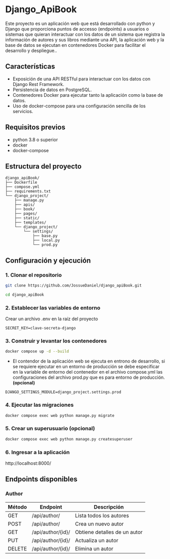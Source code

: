 # Django_ApiBook
Este proyecto es un aplicación web que está desarrollado con python y Django que proporciona puntos de accesso (endpoints) a usuarios o sistemas que quieran interactuar con los datos de un sistema que registra la información de autores y sus libros mediante una API, la aplicación web y la base de datos se ejecutan en contenedores Docker para facilitar el desarrollo y despliegue..

## Características
- Exposición de una API RESTful para interactuar con los datos con Django Rest Framework.
- Persistencia de datos en PostgreSQL.
- Contenedores Docker para ejecutar tanto la aplicación como la base de datos.
- Uso de docker-compose para una configuración sencilla de los servicios.

## Requisitos previos
- python 3.8 o superior
- docker
- docker-compose

## Estructura del proyecto
```plaintext
django_apiBook/
├── Dockerfile
├── compose.yml
├── requirements.txt
└── django_project/
    ├── manage.py
    ├── apis/
    ├── book/
    ├── pages/
    ├── static/
    ├── templates/
    └── django_project/
        └── settings/
            ├── base.py
            ├── local.py
            └── prod.py
```

## Configuración y ejecución
### 1. Clonar el repositorio
```bash
git clone https://github.com/JossueDaniel/django_apiBook.git
```

```bash
cd django_apiBook
```

### 2. Establecer las variables de entorno
Crear un archivo .env en la raíz del proyecto
```plaintext
SECRET_KEY=clave-secreta-django
```

### 3. Construir y levantar los contenedores
```bash
docker compose up -d --build
```

- El contendor de la aplicación web se ejecuta en entrono de desarrollo, si se requiere ejecutar en un entorno de producción se debe especificar en la variable de entorno del contenedor en el archivo compose.yml las configuraciones del archivo prod.py que es para entorno de producción. **(opcional)** 

```plaintex
DJANGO_SETTINGS_MODULE=django_project.settings.prod
```

### 4. Ejecutar las migraciones
```bash
docker compose exec web python manage.py migrate
```

### 5. Crear un superusuario (opcional)
```bash
docker compose exec web python manage.py createsuperuser
```

### 6. Ingresar a la aplicación
http://localhost:8000/

## Endpoints disponibles

### Author 
| Método   | Endpoint            | Descripción                    |
|----------|---------------------|--------------------------------|
| GET      | /api/author/        | Lista todos los autores        |
| POST     | /api/author/        | Crea un nuevo autor            |
| GET      | /api/author/{id}/   | Obtiene detalles de un autor   |
| PUT      | /api/author/{id}/   | Actualiza un autor             |
| DELETE   | /api/author/{id}/   | Elimina  un autor              |

